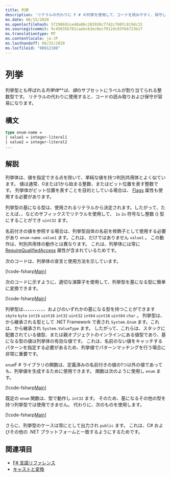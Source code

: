 ```yaml
---
title: 列挙
description: 'リテラルの代わりに F # の列挙を使用して、コードを読みやすく、保守しやすくする方法について説明します。'
ms.date: 08/15/2020
ms.openlocfilehash: 5f298691ce48a06c203930c7742cf007c819dc33
ms.sourcegitcommit: 9c45035b781caebc63ec8ecf912dc83fb6723b1f
ms.translationtype: MT
ms.contentlocale: ja-JP
ms.lasthandoff: 08/25/2020
ms.locfileid: "88812108"
---
```

# <a name="enumerations"></a>列挙

列挙型とも呼ばれる*列挙体**は、値*のサブセットにラベルが割り当てられる整数型です。 リテラルの代わりに使用すると、コードの読み取りおよび保守が容易になります。

## <a name="syntax"></a>構文

```fsharp
type enum-name =
| value1 = integer-literal1
| value2 = integer-literal2
...
```

## <a name="remarks"></a>解説

列挙体は、値を指定できる点を除いて、単純な値を持つ判別共用体とよく似ています。 値は通常、0または1から始まる整数、またはビット位置を表す整数です。 列挙体がビット位置を表すことを目的としている場合は、 [Flags](xref:System.FlagsAttribute) 属性も使用する必要があります。

列挙型の基になる型は、使用されるリテラルから決定されます。したがって、たとえば、、などのサフィックスでリテラルを使用して、 `1u` `2u` 符号なし整数 () 型にすることができ `uint32` ます。

名前付きの値を参照する場合は、列挙型自体の名前を修飾子として使用する必要があり `enum-name.value1` ます。これは、だけではありません `value1` 。 この動作は、判別共用体の動作とは異なります。 これは、列挙体には常に [RequireQualifiedAccess](https://fsharp.github.io/fsharp-core-docs/reference/fsharp-core-requirequalifiedaccessattribute.html) 属性が含まれているためです。

次のコードは、列挙体の宣言と使用方法を示しています。

[!code-fsharp[Main](~/samples/snippets/fsharp/lang-ref-1/snippet2101.fs)]

次のコードに示すように、適切な演算子を使用して、列挙型を基になる型に簡単に変換できます。

[!code-fsharp[Main](~/samples/snippets/fsharp/lang-ref-1/snippet2102.fs)]

列挙型は、、、、、、、、、、およびのいずれかの基になる型を持つことができます `sbyte` `byte` `int16` `uint16` `int32` `uint32` `int64` `uint16` `uint64` `char` 。 列挙型は、から継承される型として .NET Framework で表され `System.Enum` ます。これは、から継承され `System.ValueType` ます。 したがって、これらは、スタックに配置されている値型、または親オブジェクトのインラインにある値型であり、基になる型の値は列挙体の有効な値です。 これは、名前のない値をキャッチするパターンを指定する必要があるため、列挙値でパターンマッチングを行う場合に非常に重要です。

`enum`F # ライブラリの関数は、定義済みの名前付きの値の1つ以外の値であっても、列挙値を生成するために使用できます。 関数は次のように使用し `enum` ます。

[!code-fsharp[Main](~/samples/snippets/fsharp/lang-ref-1/snippet2103.fs)]

既定の `enum` 関数は、型で動作し `int32` ます。 そのため、基になるその他の型を持つ列挙型では使用できません。 代わりに、次のものを使用します。

[!code-fsharp[Main](~/samples/snippets/fsharp/lang-ref-1/snippet2104.fs)]

さらに、列挙型のケースは常にとして出力され `public` ます。 これは、C# およびその他の .NET プラットフォームと一致するようにするためです。

## <a name="see-also"></a>関連項目

- [F# 言語リファレンス](index.md)
- [キャストと変換](casting-and-conversions.md)
